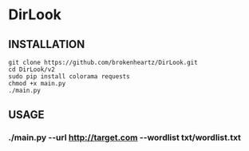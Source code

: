 # DirLook

## INSTALLATION

```
git clone https://github.com/brokenheartz/DirLook.git
cd DirLook/v2
sudo pip install colorama requests
chmod +x main.py
./main.py
```

## USAGE

### ./main.py --url http://target.com --wordlist txt/wordlist.txt
